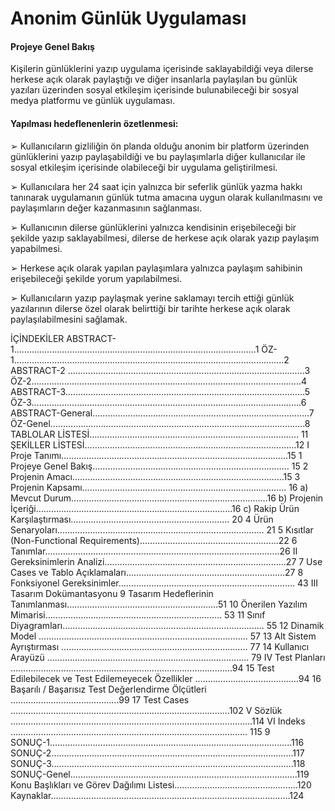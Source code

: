 # Anonim Günlük Uygulaması

#### Projeye Genel Bakış

Kişilerin günlüklerini yazıp uygulama içerisinde saklayabildiği veya dilerse herkese açık olarak
paylaştığı ve diğer insanlarla paylaşılan bu günlük yazıları üzerinden sosyal etkileşim içerisinde
bulunabileceği bir sosyal medya platformu ve günlük uygulaması.

#### Yapılması hedeflenenlerin özetlenmesi:

➢ Kullanıcıların gizliliğin ön planda olduğu anonim bir platform üzerinden günlüklerini
yazıp paylaşabildiği ve bu paylaşımlarla diğer kullanıcılar ile sosyal etkileşim içerisinde
olabileceği bir uygulama geliştirilmesi.


➢ Kullanıcılara her 24 saat için yalnızca bir seferlik günlük yazma hakkı tanınarak
uygulamanın günlük tutma amacına uygun olarak kullanılmasını ve paylaşımların değer
kazanmasının sağlanması.


➢ Kullanıcının dilerse günlüklerini yalnızca kendisinin erişebileceği bir şekilde yazıp
saklayabilmesi, dilerse de herkese açık olarak yazıp paylaşım yapabilmesi.


➢ Herkese açık olarak yapılan paylaşımlara yalnızca paylaşım sahibinin erişebileceği
şekilde yorum yapılabilmesi.


➢ Kullanıcıların yazıp paylaşmak yerine saklamayı tercih ettiği günlük yazılarının dilerse
özel olarak belirttiği bir tarihte herkese açık olarak paylaşılabilmesini sağlamak.

İÇİNDEKİLER
ABSTRACT-1………………………………………………………………………………......1
ÖZ-1……………………………………………………………………………………………..2
ABSTRACT-2 ………………………………………………………………………………….3
ÖZ-2……………………………………………………………………………………………..4
ABSTRACT-3…………………………………………………………………………………..5
ÖZ-3……………………………………………………………………………………………..6
ABSTRACT-General…………………………………………………………………………..7
ÖZ-Genel………………………………………………………………………………………..8
TABLOLAR LİSTESİ……………………………………………………………………….. 11
ŞEKİLLER LİSTESİ…………………………………………………………………………12
I Proje Tanımı………………………………………………………………………………15
1 Projeye Genel Bakış…………………………………………………………………… 15
2 Projenin Amacı…………………………………………………………………………15
3 Projenin Kapsamı……………………………………………………………………… 16
a) Mevcut Durum……………………………………………………………………16
b) Projenin İçeriği…………………………………………………………………...16
c) Rakip Ürün Karşılaştırması……………………………………………………… 20
4 Ürün Senaryoları………………………………………………………………………. 21
5 Kısıtlar (Non-Functional Requirements)……………………………………………….22
6 Tanımlar………………………………………………………………………………...26
II Gereksinimlerin Analizi………………………………………………………………27
7 Use Cases ve Tablo Açıklamaları………………………………………………………27
8 Fonksiyonel Gereksinimler……………………………………………………………. 43
III Tasarım Dokümantasyonu
9 Tasarım Hedeflerinin Tanımlanması……………………………………………………51
10 Önerilen Yazılım Mimarisi……………………………………………………………. 53
11 Sınıf Diyagramları…………………………………………………………………….. 55
12 Dinamik Model ……………………………………………………………………….. 57
13 Alt Sistem Ayrıştırması ……………………………………………………………….. 77
14 Kullanıcı Arayüzü …………………………………………………………………….. 79
IV Test Planları …………………………………………………………………………....94
15 Test Edilebilecek ve Test Edilemeyecek Özellikler …………………………………..94
16 Başarılı / Başarısız Test Değerlendirme Ölçütleri …………………………………….99
17 Test Cases ……………………………………………………………………………102
V Sözlük ……………………………………………………………………………………114
VI Indeks …………………………………………………………………………………. 115
9
SONUÇ-1…………………………………………………………………….……………..116
SONUÇ-2…………………………………………………………………………………...117
SONUÇ-3…………………………………………………………………………………...118
SONUÇ-Genel.…………………………………………………………….……………....119
Konu Başlıkları ve Görev Dağılımı Listesi.………………………………………...120
Kaynaklar.………………………………………………………………………………….124
